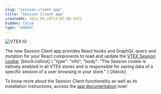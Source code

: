 ```yaml
---
slug: "session-client-app"
title: "Session Client app"
createdAt: 2021-05-19T15:07:06.337Z
hidden: false
type: "added"
---
```


![VTEX IO](https://img.shields.io/badge/-VTEX%20IO-orange)

The new Session Client app provides React hooks and GraphQL query and mutation for your React components to read and update the [VTEX Session cookie](https://help.vtex.com/en/tutorial/vtex-session-sessions-system-overview--6C4Edou6bYqqEAOCAg2MQQ).
[block:callout]
{
  "type": "info",
  "body": "The Session cookie is natively enabled in all VTEX stores and is responsible for saving data of a specific session of a user browsing in your store."
}
[/block]

To know more about the Session Client functionality as well as its installation instructions, access the 
[app documentation](https://developers.vtex.com/vtex-developer-docs/docs/vtex-session-client) now!